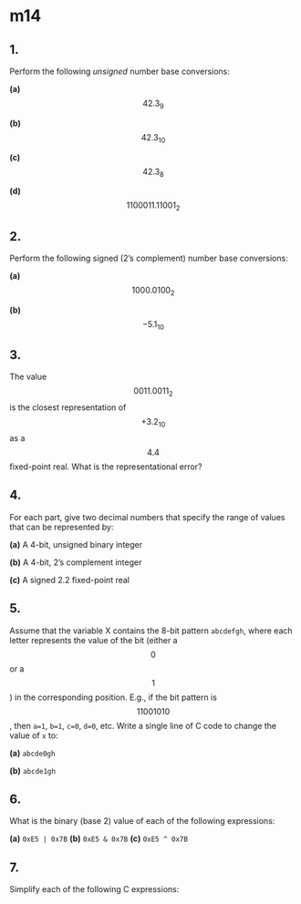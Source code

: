# m14

## 1.
Perform the following *unsigned* number base conversions:

**(a)** $$42.3_{9}$$

**(b)** $$42.3_{10}$$

**(c)** $$42.3_{8}$$

**(d)** $$1100011.11001_2$$


## 2.
Perform the following signed (2’s complement) number base conversions:

**(a)** $$1000.0100_2$$

**(b)** $$-5.1_{10}$$


## 3.
The value $$0011.0011_2$$ is the closest representation of $$+3.2_{10}$$ as a $$4.4$$ fixed-point real. What is the representational error?


## 4.
For each part, give two decimal numbers that specify the range of values that can be represented by:

**(a)** A 4-bit, unsigned binary integer

**(b)** A 4-bit, 2’s complement integer

**(c)** A signed 2.2 fixed-point real


## 5.
Assume that the variable X contains the 8-bit pattern `abcdefgh`, where each letter represents the value of the bit (either a $$0$$ or a $$1$$) in the corresponding position. E.g., if the bit pattern is $$11001010$$, then `a=1`, `b=1`, `c=0`, `d=0`, etc. Write a single line of C code to change the value of `x` to:

**(a)** `abcde0gh`

**(b)** `abcde1gh`


## 6.
What is the binary (base 2) value of each of the following expressions:

**(a)** `0xE5 | 0x7B`
**(b)** `0xE5 & 0x7B`
**(c)** `0xE5 ^ 0x7B`


## 7.
Simplify each of the following C expressions:
